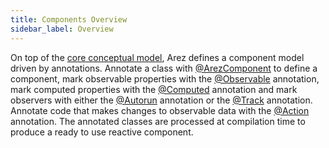 ```yaml
---
title: Components Overview
sidebar_label: Overview
---
```


On top of the [core conceptual model](concepts.md), Arez defines a component model driven by annotations. Annotate
a class with [@ArezComponent](at_arez_component.md) to define a component, mark observable properties with the
[@Observable](at_observable.md) annotation, mark computed properties with the [@Computed](at_computed.md)
annotation and mark observers with either the [@Autorun](at_autorun.md) annotation or the
[@Track](at_track.md) annotation. Annotate code that makes changes to observable data with the [@Action](at_action.md)
annotation. The annotated classes are processed at compilation time to produce a ready to use reactive component.
